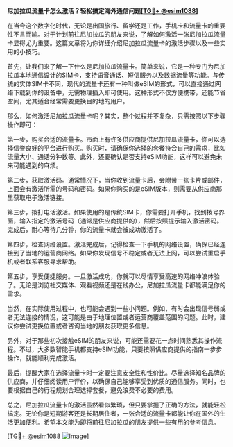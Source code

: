 **尼加拉瓜流量卡怎么激活？轻松搞定海外通信问题[[TG💪+ @esim1088](https://t.me/s/esim1088)]**

在当今这个数字化时代，无论是出国旅行、留学还是工作，手机卡和流量卡的重要性不言而喻。对于计划前往尼加拉瓜的朋友来说，了解如何激活一张尼加拉瓜流量卡显得尤为重要。这篇文章将为你详细介绍尼加拉瓜流量卡的激活步骤以及一些实用的小技巧。

首先，让我们来了解一下什么是尼加拉瓜流量卡。简单来说，它是一种专门为尼加拉瓜本地通信设计的SIM卡，支持语音通话、短信服务以及数据流量等功能。与传统的实体SIM卡不同，现代的流量卡还有一种叫做eSIM的形式，可以直接通过网络下载到你的设备中，无需物理插入即可使用。这种形式不仅方便携带，还能节省空间，尤其适合经常需要更换目的地的用户。

那么，如何激活尼加拉瓜流量卡呢？其实，整个过程并不复杂，只需按照以下步骤操作即可：

第一步，购买合适的流量卡。市面上有许多供应商提供尼加拉瓜流量卡，你可以选择信誉良好的平台进行购买。购买时，请确保你选择的套餐符合自己的需求，比如流量大小、通话分钟数等。此外，还要确认是否支持eSIM功能，这样可以避免未来可能遇到的麻烦。

第二步，获取激活码。通常情况下，当你收到流量卡后，会附带一张卡片或邮件，上面会有激活所需的号码和密码。如果你购买的是eSIM版本，则需要从供应商那里获取电子激活链接。

第三步，拨打电话激活。如果使用的是传统SIM卡，你需要打开手机，找到拨号界面，输入指定的激活号码（通常是供应商提供的），然后按照提示输入激活密码。完成后，耐心等待几分钟，你的流量卡就会被成功激活了。

第四步，检查网络设置。激活完成后，记得检查一下手机的网络设置，确保已经连接到了当地的运营商网络。如果你发现信号不稳定或者无法上网，可以尝试重启手机或者联系客服寻求帮助。

第五步，享受便捷服务。一旦激活成功，你就可以尽情享受高速的网络冲浪体验了。无论是浏览社交媒体、观看视频还是在线办公，尼加拉瓜流量卡都能满足你的需求。

当然，在实际使用过程中，也可能会遇到一些小问题。例如，有时会出现信号弱或者无法连接的情况，这可能是由于地理位置或者运营商覆盖范围的问题。此时，建议你尝试更换位置或者咨询当地的朋友获取更多信息。

另外，对于那些初次接触eSIM的朋友来说，可能还需要花一点时间熟悉其操作流程。不过，大多数智能手机都支持eSIM功能，只要按照供应商提供的指南一步步操作，就能顺利完成激活。

最后，提醒大家在选择流量卡时一定要注意安全性和性价比。尽量选择知名品牌的供应商，并仔细阅读用户评价，以确保自己能够享受到优质的通信服务。同时，也要根据自己的行程规划合理选择套餐，避免浪费不必要的费用。

总之，尼加拉瓜流量卡的激活虽然看似繁琐，但只要掌握了正确的方法，就能轻松搞定。无论你是短期游客还是长期居住者，一张合适的流量卡都能让你在国外的生活更加便利。希望本文能为即将前往尼加拉瓜的朋友提供一些有用的参考信息。

[[TG💪+ @esim1088](https://t.me/s/esim1088) ![Image](https://i.postimg.cc/4NQfJmqS/Snipaste-2025-05-13-00-14-12.png)]